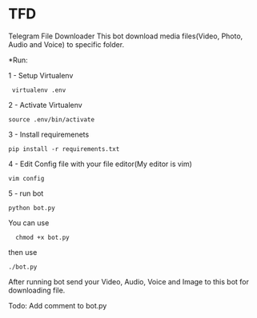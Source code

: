 # TFD
Telegram File Downloader
  This bot download media files(Video, Photo, Audio and Voice) to specific folder.

*Run:

  1 - Setup Virtualenv
  
     virtualenv .env
    
  2 - Activate Virtualenv
  
    source .env/bin/activate
    
  3 - Install requiremenets
  
    pip install -r requirements.txt
    
  4 - Edit Config file with your file editor(My editor is vim)
    
    vim config
  
  5 - run bot
  
    python bot.py  
    
   You can use
   
      chmod +x bot.py
   then use 
   
    ./bot.py
  
After running bot send your Video, Audio, Voice and Image to this bot for downloading file.


Todo:
  Add comment to bot.py

